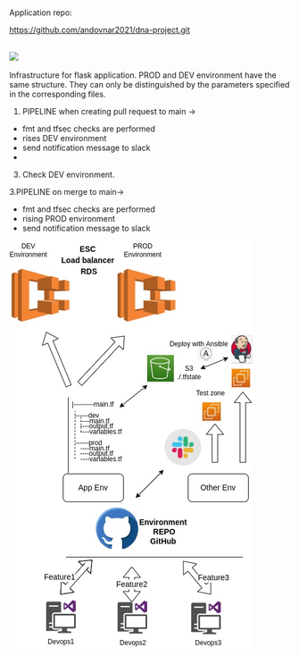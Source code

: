 # 
Application repo:

https://github.com/andovnar2021/dna-project.git



<br>
<img src="https://github.com/andovnar2021/infra_flask_app/workflows/Terraform/badge.svg?branch=main">
<br>

Infrastructure for flask application. PROD and DEV environment have the same structure. They can only be distinguished by the parameters specified in the corresponding files.
<br>
1. PIPELINE when creating pull request to main ->

- fmt and tfsec checks are performed
- rises DEV environment
- send notification message to slack
- 
3. Check DEV environment.

3.PIPELINE on merge to main->
- fmt and tfsec checks are performed
- rising PROD environment
- send notification message to slack

![image1](/Shema.jpg)




